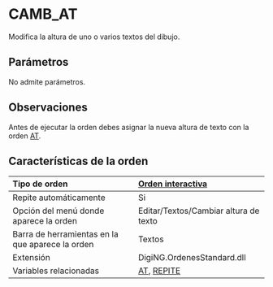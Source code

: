 # CAMB\_AT

Modifica la altura de uno o varios textos del dibujo.

## Parámetros

No admite parámetros.

## Observaciones

Antes de ejecutar la orden debes asignar la nueva altura de texto con la orden [AT](/digi3d-net/referencia/digi3d.net/ventana-de-dibujo/ordenes/c/AT.html).

## Características de la orden

| Tipo de orden | [Orden interactiva](camb-at.md) |
| :--- | :--- |
| Repite automáticamente | Si |
| Opción del menú donde aparece la orden | Editar/Textos/Cambiar altura de texto |
| Barra de herramientas en la que aparece la orden | Textos |
| Extensión | DigiNG.OrdenesStandard.dll |
| Variables relacionadas | [AT](/digi3d-net/referencia/digi3d.net/ventana-de-dibujo/ordenes/c/AT.html), [REPITE](/digi3d-net/referencia/digi3d.net/ventana-de-dibujo/ordenes/c/REPITE.html) |

